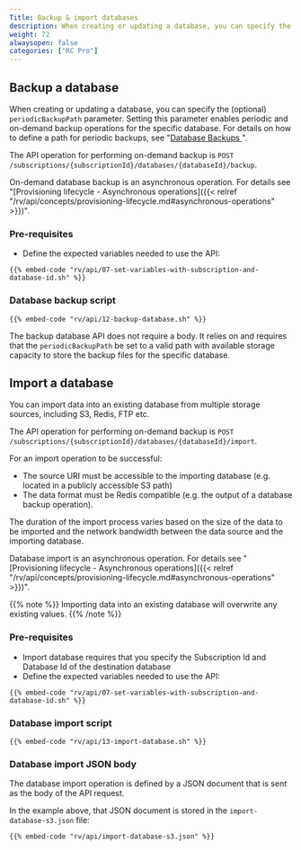 ```yaml
---
Title: Backup & import databases
description: When creating or updating a database, you can specify the backup path parameter. The import API operation allows importing from various source types and specified locations
weight: 72
alwaysopen: false
categories: ["RC Pro"]
---
```


## Backup a database

When creating or updating a database, you can specify the (optional) `periodicBackupPath` parameter. Setting this parameter enables periodic and on-demand backup operations for the specific database. For details on how to define a path for periodic backups, see "[Database Backups
](/rv/administration/configuration/backups/)".

The API operation for performing on-demand backup is `POST /subscriptions/{subscriptionId}/databases/{databaseId}/backup`.

On-demand database backup is an asynchronous operation. For details see "[Provisioning lifecycle - Asynchronous operations]({{< relref  "/rv/api/concepts/provisioning-lifecycle.md#asynchronous-operations" >}})".

### Pre-requisites

- Define the expected variables needed to use the API:

```shell
{{% embed-code "rv/api/07-set-variables-with-subscription-and-database-id.sh" %}}
```

### Database backup script

```shell
{{% embed-code "rv/api/12-backup-database.sh" %}}
```

The backup database API does not require a body. It relies on and requires that the `periodicBackupPath` be set to a valid path with available storage capacity to store the backup files for the specific database.

## Import a database

You can import data into an existing database from multiple storage sources, including S3, Redis, FTP etc. 

The API operation for performing on-demand backup is `POST /subscriptions/{subscriptionId}/databases/{databaseId}/import`.

For an import operation to be successful:
   * The source URI must be accessible to the importing database (e.g. located in a publicly accessible S3 path) 
   * The data format must be Redis compatible (e.g. the output of a database backup operation).

The duration of the import process varies based on the size of the data to be imported and the network bandwidth between the data source and the importing database.

Database import is an asynchronous operation. For details see "[Provisioning lifecycle - Asynchronous operations]({{< relref  "/rv/api/concepts/provisioning-lifecycle.md#asynchronous-operations" >}})".

{{% note %}}
Importing data into an existing database will overwrite any existing values.
{{% /note %}}
   
### Pre-requisites

- Import database requires that you specify the Subscription Id and Database Id of the destination database 
- Define the expected variables needed to use the API:

```shell
{{% embed-code "rv/api/07-set-variables-with-subscription-and-database-id.sh" %}}
```

### Database import script

```shell
{{% embed-code "rv/api/13-import-database.sh" %}}
```

### Database import JSON body

The database import operation is defined by a JSON document that is sent as the body of the API request.

In the example above, that JSON document is stored in the `import-database-s3.json` file:

```shell
{{% embed-code "rv/api/import-database-s3.json" %}}
```
